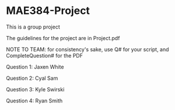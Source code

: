 # MAE384-Project
This is a group project

The guidelines for the project are in Project.pdf


NOTE TO TEAM: for consistency's sake, use Q# for your script, and CompleteQuestion# for the PDF

Question 1: Jaxen White

Question 2: Cyal Sam

Question 3: Kyle Swirski

Question 4: Ryan Smith
